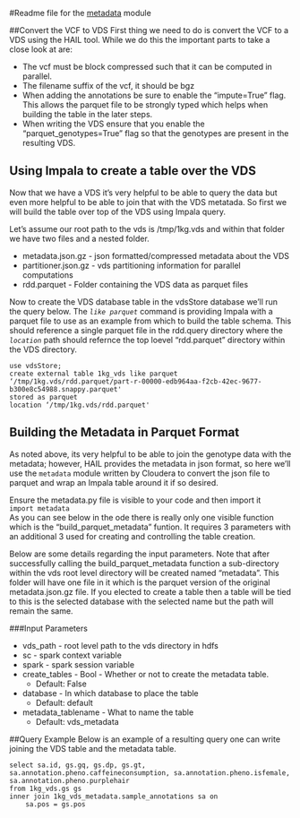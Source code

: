 #Readme file for the [metadata](http://github.mtv.cloudera.com/srfnmnk/CHOA--HAIL-GeneProcessing/metadata.py) module

##Convert the VCF to VDS
First thing we need to do is convert the VCF to a VDS using the HAIL tool. While we do this the important parts to take a close look at are:

* The vcf must be block compressed such that it can be computed in parallel.
* The filename suffix of the vcf, it should be bgz
* When adding the annotations be sure to enable the “impute=True” flag. This allows the parquet file to be strongly typed which helps when building the table in the later steps.
* When writing the VDS ensure that you enable the “parquet_genotypes=True” flag so that the genotypes are present in the resulting VDS.

## Using Impala to create a table over the VDS
Now that we have a VDS it’s very helpful to be able to query the data but even more helpful to be able to join that with the VDS metatada. So first we will build the table over top of the VDS using Impala query. <br>

Let’s assume our root path to the vds is /tmp/1kg.vds and within that folder we have two files and a nested folder.

* metadata.json.gz - json formatted/compressed metadata about the VDS
* partitioner.json.gz - vds partitioning information for parallel computations
* rdd.parquet - Folder containing the VDS data as parquet files

Now to create the VDS database table in the vdsStore database we’ll run the query below. The <i>`like parquet` </i> command is providing Impala with a parquet file to use as an example from which to build the table schema. This should reference a single parquet file in the rdd.query directory where the <i> `location` </i> path should refernce the top loevel “rdd.parquet” directory within the VDS directory.

```
use vdsStore;
create external table 1kg_vds like parquet ‘/tmp/1kg.vds/rdd.parquet/part-r-00000-edb964aa-f2cb-42ec-9677-b300e8c54988.snappy.parquet'
stored as parquet
location ‘/tmp/1kg.vds/rdd.parquet'
```
## Building the Metadata in Parquet Format

As noted above, its very helpful to be able to join the genotype data with the metadata; however, HAIL provides the metadata in json format, so here we’ll use the `metadata` module written by Cloudera to convert the json file to parquet and wrap an Impala table around it if so desired.

Ensure the metadata.py file is visible to your code and then import it <br>
`import metadata` <br>
As you can see below in the ode there is really only one visible function which is the “build_parquet_metadata” funtion. It requires 3 parameters with an additional 3 used for creating and controlling the table creation.

Below are some details regarding the input parameters. Note that after successfully calling the build_parquet_metadata function a sub-directory within the vds root level directory will be created named “metadata”. This folder will have one file in it which is the parquet version of the original metadata.json.gz file. If you elected to create a table then a table will be tied to this is the selected database with the selected name but the path will remain the same.

###Input Parameters
* vds_path - root level path to the vds directory in hdfs
* sc - spark context variable
* spark - spark session variable
* create_tables - Bool - Whether or not to create the metadata table.
    * Default: False
* database - In which database to place the table
    * Default: default
* metadata_tablename - What to name the table
    * Default: vds_metadata

##Query Example
Below is an example of a resulting query one can write joining the VDS table and the metadata table.

```    
select sa.id, gs.gq, gs.dp, gs.gt, sa.annotation.pheno.caffeineconsumption, sa.annotation.pheno.isfemale, sa.annotation.pheno.purplehair
from 1kg_vds.gs gs
inner join 1kg_vds_metadata.sample_annotations sa on 
    sa.pos = gs.pos
```
